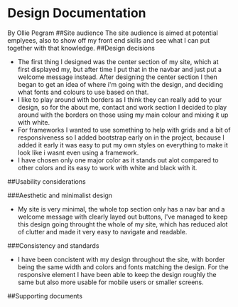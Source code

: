 # Design Documentation
  By Ollie Pegram
##Site audience
  The site audience is aimed at potential emplyees, also to show off my front end skills and see what I can put together with that knowledge.
##Design decisions
  + The first thing I designed was the center section of my site, which at first displayed my, but after time I put that in the navbar and just put a welcome message instead. After designing the center section I then began to get an idea of where i'm going with the design, and deciding what fonts and colours to use based on that.
  + I like to play around with borders as I think they can really add to your design, so for the about me, contact and work section I decided to play around with the borders on those using my main colour and mixing it up with white.
  + For frameworks I wanted to use something to help with grids and a bit of responsiveness so I added bootstrap early on in the project, because I added it early it was easy to put my own styles on everything to make it look like i wasnt even using a framework.
  + I have chosen only one major color as it stands out alot compared to other colors and its easy to work with white and black with it.

##Usability considerations
 
###Aesthetic and minimalist design
+ My site is very minimal, the whole top section only has a nav bar and a welcome message with clearly layed out buttons, I've managed to keep this design going throught the whole of my site, which has reduced alot of clutter and made it very easy to navigate and readable. 

###Consistency and standards
+ I have been concistent with my design throughout the site, with border being the same width and colors and fonts matching the design. For the responsive element I have been able to keep the design roughly the same but also more usable for mobile users or smaller screens.

##Supporting documents

